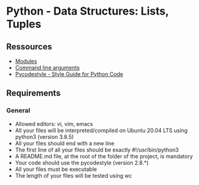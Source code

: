 # Python - Data Structures: Lists, Tuples 
## Ressources
- [Modules](https://alx-intranet.hbtn.io/rltoken/SY-cMfnwbHoPFaJ-D_LWig)
- [Command line arguments](https://alx-intranet.hbtn.io/rltoken/5e3TphtJ6WSVkWsdd2eX_A)
- [Pycodestyle - Style Guide for Python Code](https://alx-intranet.hbtn.io/rltoken/FlkAJ_kPXHC4Y65WrRvA4A)
## Requirements
### General
- Allowed editors: vi, vim, emacs
- All your files will be interpreted/compiled on Ubuntu 20.04 LTS using python3 (version 3.8.5)
- All your files should end with a new line
- The first line of all your files should be exactly #!/usr/bin/python3
- A README.md file, at the root of the folder of the project, is mandatory
- Your code should use the pycodestyle (version 2.8.*)
- All your files must be executable
- The length of your files will be tested using wc
